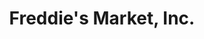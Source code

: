 ---
title: "Freddie's Market, Inc."
url: /webster-groves/freddies-market-inc/
shop: Lebensmittel
---